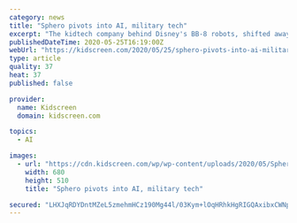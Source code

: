 ```yaml
---
category: news
title: "Sphero pivots into AI, military tech"
excerpt: "The kidtech company behind Disney's BB-8 robots, shifted away from licensing to grow its educational toy business, and is now moving in a new direction."
publishedDateTime: 2020-05-25T16:19:00Z
webUrl: "https://kidscreen.com/2020/05/25/sphero-pivots-into-ai-military-tech/"
type: article
quality: 37
heat: 37
published: false

provider:
  name: Kidscreen
  domain: kidscreen.com

topics:
  - AI

images:
  - url: "https://cdn.kidscreen.com/wp/wp-content/uploads/2020/05/Sphero-BB8.jpg?a94b60"
    width: 680
    height: 510
    title: "Sphero pivots into AI, military tech"

secured: "LHXJqRDYDntMZeL5zmehmHCz190Mg44l/03Kym+lOqHRhkHgRIGQAxibxCWNpeLPQ+KBC1EBL8MNxpjKclzbjpFXrNbWqhFc6Bn/3UTCWj+GUeUgc2kJaml3/bYNyaPhyfznWlitsjMELVp/jEMk4A+HFrx9Gdi2tRFnSkOigh9Pni7VaTdFJTeDr8DR1ai4B33n/lY8ApP0PiC8r/qGz7ErnkSjjeE5XpWgxIl4JlwikXa7BSIfzdOPWT13dOU78MIA5/nbFB84Rzep0QzNEq45hsr1ljC6YzahKxPFtM8M7skm/Ds5lU1+P4TbBEwsA5ohqa2AX7LlUccP8ZZ9wRC5Mk2VB3MdkyukxCqjG+90qjkEVIXCjSMCvHh2s1bd142ewKykJpr3BWmi9C6cr1ZAZ3OGWv+DgUAIDJPUnQYl85TyK/PC6rPXomBdTCO1wPTuRA1hTqkDJc30r9fjfP92gGzlWzoR4N9Ukhf+rU4=;r4vmIM2o8J0y/wmSt8RxiA=="
---
```


